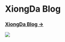 # XiongDa Blog

### [XiongDa Blog &rarr;](https://white127.github.io)

![](http://white127.github.io/img/blog-desktop.jpg)
